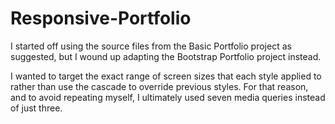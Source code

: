 # Responsive-Portfolio

I started off using the source files from the Basic Portfolio project as suggested, but I wound up adapting the Bootstrap Portfolio project instead.

I wanted to target the exact range of screen sizes that each style applied to rather than use the cascade to override previous styles. For that reason, and to avoid repeating myself, I ultimately used seven media queries instead of just three.